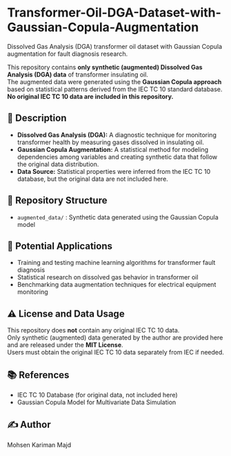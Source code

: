 # Transformer-Oil-DGA-Dataset-with-Gaussian-Copula-Augmentation
Dissolved Gas Analysis (DGA) transformer oil dataset with Gaussian Copula augmentation for fault diagnosis research.

This repository contains **only synthetic (augmented) Dissolved Gas Analysis (DGA) data** of transformer insulating oil.  
The augmented data were generated using the **Gaussian Copula approach** based on statistical patterns derived from the IEC TC 10 standard database.  
**No original IEC TC 10 data are included in this repository.**

## 📘 Description
- **Dissolved Gas Analysis (DGA):** A diagnostic technique for monitoring transformer health by measuring gases dissolved in insulating oil.
- **Gaussian Copula Augmentation:** A statistical method for modeling dependencies among variables and creating synthetic data that follow the original data distribution.
- **Data Source:** Statistical properties were inferred from the IEC TC 10 database, but the original data are not included here.

## 📂 Repository Structure
- `augmented_data/` : Synthetic data generated using the Gaussian Copula model  

## 🚀 Potential Applications
- Training and testing machine learning algorithms for transformer fault diagnosis  
- Statistical research on dissolved gas behavior in transformer oil  
- Benchmarking data augmentation techniques for electrical equipment monitoring  

## ⚠️ License and Data Usage
This repository does **not** contain any original IEC TC 10 data.  
Only synthetic (augmented) data generated by the author are provided here and are released under the **MIT License**.  
Users must obtain the original IEC TC 10 data separately from IEC if needed.

## 📚 References
- IEC TC 10 Database (for original data, not included here)  
- Gaussian Copula Model for Multivariate Data Simulation  

## ✍️ Author
Mohsen Kariman Majd

